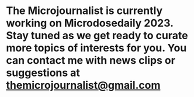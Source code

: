 # The Microjournalist is currently working on Microdosedaily 2023. Stay tuned as we get ready to curate more topics of interests for you. You can contact me with news clips or suggestions at themicrojournalist@gmail.com

